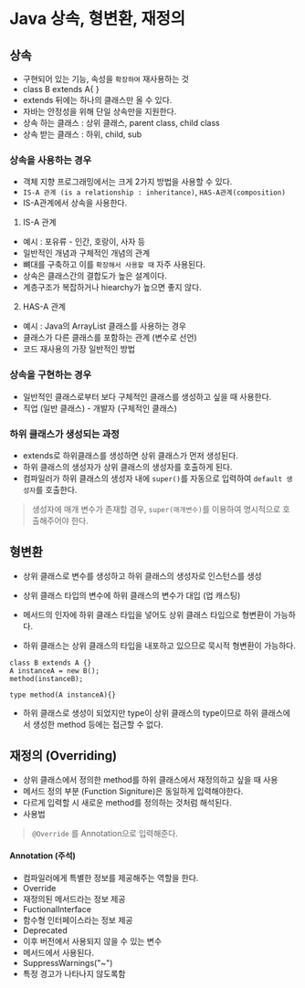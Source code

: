 # Java 상속, 형변환, 재정의

## 상속
- 구현되어 있는 기능, 속성을 ```확장하여``` 재사용하는 것 
 -  class B extends A{ }
 - extends 뒤에는 하나의 클래스만 올 수 있다.
 - 자바는 안정성을 위해 단일 상속만을 지원한다.
 - 상속 하는 클래스 : 상위 클래스, parent class, child class
 - 상속 받는 클래스 :  하위, child, sub

### 상속을 사용하는 경우
- 객체 지향 프로그래밍에서는 크게 2가지 방법을 사용할 수 있다.
- ```IS-A 관계 (is a relationship : inheritance)```, ```HAS-A관계(composition)```
- IS-A관계에서 상속을 사용한다.

1. IS-A 관계
 - 예시 : 포유류 - 인간, 호랑이, 사자 등
 - 일반적인 개념과 구체적인 개념의 관계
 - 뼈대를 구축하고 이를 ```확장해서 사용할 때``` 자주 사용된다.
 - 상속은 클래스간의 결합도가 높은 설계이다.
 - 계층구조가 복잡하거나 hiearchy가 높으면 좋지 않다.

2. HAS-A 관계
 - 예시 : Java의 ArrayList 클래스를 사용하는 경우
 - 클래스가 다른 클래스를 포함하는 관계 (변수로 선언)
 - 코드 재사용의 가장 일반적인 방법


### 상속을 구현하는 경우
- 일반적인 클래스로부터 보다 구체적인 클래스를 생성하고 싶을 때 사용한다.
- 직업 (일반 클래스) - 개발자 (구체적인 클래스)

### 하위 클래스가 생성되는 과정
- extends로 하위클래스를 생성하면 상위 클래스가 먼저 생성된다.
- 하위 클래스의 생성자가 상위 클래스의 생성자를 호출하게 된다.
- 컴파일러가  하위 클래스의 생성자 내에 ```super()```를 자동으로 입력하여 ```default 생성자```를 호출한다.
 > 생성자에 매개 변수가 존재할 경우, ```super(매개변수)```를 이용하여 명시적으로 호출해주어야 한다.

## 형변환
- 상위 클래스로 변수를 생성하고 하위 클래스의 생성자로 인스턴스를 생성

- 상위 클래스 타입의 변수에 하위 클래스의 변수가 대입 (업 캐스팅)
 - 메서드의 인자에 하위 클래스 타입을 넣어도 상위 클래스 타입으로 형변환이 가능하다.
  - 하위 클래스는 상위 클래스의 타입을 내포하고 있으므로 묵시적 형변환이 가능하다.
```
class B extends A {}
A instanceA = new B();
method(instanceB);

type method(A instanceA){}
```
- 하위 클래스로 생성이 되었지만 type이 상위 클래스의 type이므로 하위 클래스에서 생성한 method 등에는 접근할 수 없다.

## 재정의 (Overriding)
- 상위 클래스에서 정의한 method를 하위 클래스에서 재정의하고 싶을 때 사용
- 메서드 정의 부분 (Function Signiture)은 동일하게 입력해야한다.
 - 다르게 입력할 시 새로운 method를 정의하는 것처럼 해석된다.
- 사용법
> ```@Override``` 를 Annotation으로 입력해준다.
#### Annotation (주석)
- 컴파일러에게 특별한 정보를 제공해주는 역할을 한다.
- Override
 - 재정의된 메서드라는 정보 제공
- FuctionalInterface
 - 함수형 인터페이스라는 정보 제공
- Deprecated
 - 이후 버전에서 사용되지 않을 수 있는 변수
 - 메서드에서 사용된다.
- SuppressWarnings("~")
 - 특정 경고가 나타나지 않도록함

